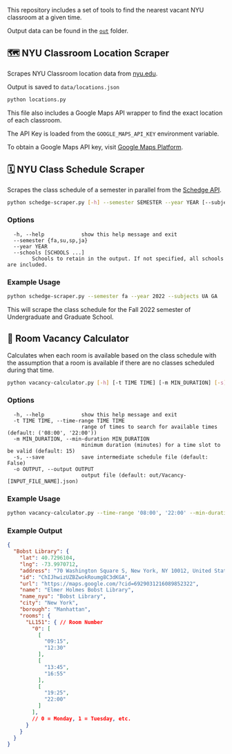 This repository includes a set of tools to find the nearest vacant NYU classroom at a given time.

Output data can be found in the [`out`](out) folder.



## 🗺️ NYU Classroom Location Scraper

Scrapes NYU Classroom location data from [nyu.edu](https://www.nyu.edu/students/student-information-and-resources/registration-records-and-graduation/registration/classroom-locations.html).

Output is saved to `data/locations.json`

```sh
python locations.py
```

This file also includes a Google Maps API wrapper to find the exact location of each classroom.

The API Key is loaded from the `GOOGLE_MAPS_API_KEY` environment variable.

To obtain a Google Maps API key, visit [Google Maps Platform](https://console.cloud.google.com/google/maps-apis/start).



## 🗓️ NYU Class Schedule Scraper

Scrapes the class schedule of a semester in parallel from the [Schedge API](https://schedge.a1liu.com).

```sh
python schedge-scraper.py [-h] --semester SEMESTER --year YEAR [--subjects SUBJECTS [SUBJECTS ...]]
```


### Options
```text
  -h, --help            show this help message and exit
  --semester {fa,su,sp,ja}
  --year YEAR
  --schools [SCHOOLS ...]
        Schools to retain in the output. If not specified, all schools are included.
```

### Example Usage


```sh
python schedge-scraper.py --semester fa --year 2022 --subjects UA GA
```

This will scrape the class schedule for the Fall 2022 semester of Undergraduate and Graduate School.



## 🌟 Room Vacancy Calculator

Calculates when each room is available based on the class schedule with the assumption that a room is available if there are no classes scheduled during that time.

```sh
python vacancy-calculator.py [-h] [-t TIME TIME] [-m MIN_DURATION] [-s] [-o OUTPUT] filepath
```

### Options
```text
  -h, --help            show this help message and exit
  -t TIME TIME, --time-range TIME TIME
                        range of times to search for available times (default: ('08:00', '22:00'))
  -m MIN_DURATION, --min-duration MIN_DURATION
                        minimum duration (minutes) for a time slot to be valid (default: 15)
  -s, --save            save intermediate schedule file (default: False)
  -o OUTPUT, --output OUTPUT
                        output file (default: out/Vacancy-[INPUT_FILE_NAME].json)
```


### Example Usage

```sh
python vacancy-calculator.py --time-range '08:00', '22:00' --min-duration 15 --save --output out/Vacancy-2022fa.json data/2022fa.json
```

### Example Output
```json
{
  "Bobst Library": {
    "lat": 40.7296104,
    "lng": -73.9970712,
    "address": "70 Washington Square S, New York, NY 10012, United States",
    "id": "ChIJhwizUZBZwokRoumg8C3dKGA",
    "url": "https://maps.google.com/?cid=6929031216089852322",
    "name": "Elmer Holmes Bobst Library",
    "name_nyu": "Bobst Library",
    "city": "New York",
    "borough": "Manhattan",
    "rooms": {
      "LL151": { // Room Number
        "0": [
          [
            "09:15",
            "12:30"
          ],
          [
            "13:45",
            "16:55"
          ],
          [
            "19:25",
            "22:00"
          ]
        ],
        // 0 = Monday, 1 = Tuesday, etc.
      }
    }
  }
}
```